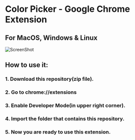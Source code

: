 # Color Picker - Google Chrome Extension

## For MacOS, Windows & Linux

<!-- <p align="center">
  <img src="Screenshot.jpg" width="1000" title="hover text">
</p> -->

![ScreenShot](https://github.com/parthsali/Google-Chrome-Color-Picker-Extension/blob/main/Screenshot.jpg)

## How to use it:
 ### 1. Download this repository(zip file).
 ### 2. Go to chrome://extensions
### 3. Enable Developer Mode(in upper right corner).
### 4. Import the folder that contains this repository.
### 5. Now you are ready to use this extension.
